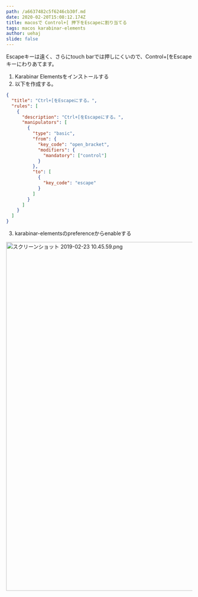 ```yaml
---
path: /a6637482c5f6246cb30f.md
date: 2020-02-20T15:08:12.174Z
title: macosで Control+[ 押下をEscapeに割り当てる
tags: macos karabinar-elements
author: uehaj
slide: false
---
```

Escapeキーは遠く、さらにtouch barでは押しにくいので、Control+[をEscapeキーにわりあてます。

1. Karabinar Elementsをインストールする
2. 以下を作成する。

```json:~/.config/karabiner/assets/complex_modifications/myconfig.json
{
  "title": "Ctrl+[をEscapeにする。",
  "rules": [
    {
      "description": "Ctrl+[をEscapeにする。",
      "manipulators": [
        {
          "type": "basic",
          "from": {
            "key_code": "open_bracket",
            "modifiers": {
              "mandatory": ["control"]
            }
          },
          "to": [
            {
              "key_code": "escape"
            }
          ]
        }
      ]
    }
  ]
}
```
3. karabinar-elementsのpreferenceからenableする

<img width="945" alt="スクリーンショット 2019-02-23 10.45.59.png" src="https://qiita-image-store.s3.amazonaws.com/0/9979/2560d287-f1ef-ac12-1d78-3fd3ca60c421.png">



